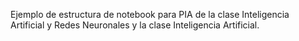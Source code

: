 Ejemplo de estructura de notebook para PIA de la clase Inteligencia Artificial y Redes Neuronales y la clase Inteligencia Artificial. 

